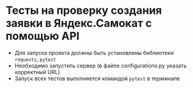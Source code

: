 # Тесты на проверку создания заявки в Яндекс.Самокат с помощью API

- Для запуска проекта должны быть установлены библиотеки `requests`, `pytest`
- Необходимо запустить сервер (в файле configurations.py указать корректный URL)
- Запуск всех тестов выполняется командой `pytest` в терминале